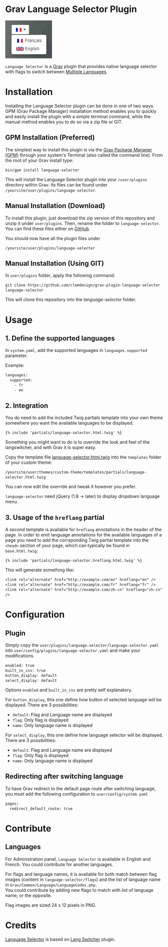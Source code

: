 # Grav Language Selector Plugin

![Language Selector](assets/readme_1.jpg)

`Language Selector` is a [Grav](http://github.com/getgrav/grav) plugin that provides native language selector with flags to switch between [Multiple Languages](http://learn.getgrav.org/content/multi-language).

# Installation

Installing the Language Selector plugin can be done in one of two ways. GPM (Grav Package Manager) installation method enables you to quickly and easily install the plugin with a simple terminal command, while the manual method enables you to do so via a zip file or GIT.

## GPM Installation (Preferred)

The simplest way to install this plugin is via the [Grav Package Manager (GPM)](http://learn.getgrav.org/advanced/grav-gpm) through your system's Terminal (also called the command line).  From the root of your Grav install type:

    bin/gpm install language-selector

This will install the Language Selector plugin into your `/user/plugins` directory within Grav. Its files can be found under `/yoursite/user/plugins/language-selector`.

## Manual Installation (Download)

To install this plugin, just download the zip version of this repository and unzip it under `user/plugins`. Then, rename the folder to `language-selector`. You can find these files either on [GitHub](https://github.com/clemdesign/grav-plugin-language-selector).

You should now have all the plugin files under

    /yoursite/user/plugins/language-selector


## Manual Installation (Using GIT)

In `user/plugins` folder, apply the following command:
```
git clone https://github.com/clemdesign/grav-plugin-language-selector language-selector
```

This will clone this repository into the _language-selector_ folder.

# Usage

## 1. Define the supported languages

In `system.yaml`, add the supported languages in `languages.supported` parameter.

Example:

    languages:
      supported:
        - fr
        - en

## 2. Integration

You do need to add the included Twig partials template into your own theme somewhere you want the available languages to be displayed.

```
{% include 'partials/language-selector.html.twig' %}
```

Something you might want to do is to override the look and feel of the langswitcher, and with Grav it is super easy.

Copy the template file [language-selector.html.twig](templates/partials/language-selector.html.twig) into the `templates` folder of your custom theme:

```
/yoursite/user/themes/custom-theme/templates/partials/language-selector.html.twig
```

You can now edit the override and tweak it however you prefer.

`language-selector` need jQuery (1.8 -> later) to display dropdown language menu.

## 3. Usage of the `hreflang` partial

A second template is available for `hreflang` annotations in the header of the page. In order to emit language annotations for the available languages of a page you need to add the corrsponding Twig partial template into the `<head>` section of your page, which can typically be found in `base.html.twig`:

```
{% include 'partials/language-selector.hreflang.html.twig' %}
```

This will generate something like:

```
<link rel="alternate" href="http://example.com/en" hreflang="en" />
<link rel="alternate" href="http://example.com/fr" hreflang="fr" />
<link rel="alternate" href="http://example.com/zh-cn" hreflang="zh-cn" />
```

# Configuration

## Plugin

Simply copy the `user/plugins/language-selector/language-selector.yaml` into `user/config/plugins/language-selector.yaml` and make your modifications.

```
enabled: true
built_in_css: true
button_display: default
select_display: default
```

Options `enabled` and `built_in_css` are pretty self explanatory.

For `button_display`, this one define how button of selected language will be displayed. There are 3 possibilities:
- `default`: Flag and Language name are displayed
- `flag`: Only flag is displayed
- `name`: Only language name is displayed

For `select_display`, this one define how language selector will be displayed. There are 3 possibilities:
- `default`: Flag and Language name are displayed
- `flag`: Only flag is displayed
- `name`: Only language name is displayed

## Redirecting after switching language

To have Grav redirect to the default page route after switching language, you must add the following configuration to `user/config/system.yaml`
```
pages:
  redirect_default_route: true
```

# Contribute

## Languages

For Administration panel, `Language Selector` is available in English and French. You could contribute for another languages.

For flags and language names, it is available for both match between flag images (content in `language-selector/flags`) and the list of language name in `Grav/Common/Language/LanguageCodes.php`.  
You could contribute by adding new flags to match with list of language name, or the opposite.

Flag images are sized 24 x 12 pixels in PNG.



# Credits

[Language Selector](https://github.com/clemdesign/grav-plugin-language-selector) is based on [Lang Switcher](https://github.com/getgrav/grav-plugin-langswitcher) plugin.

